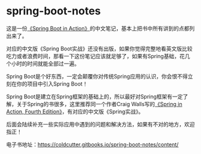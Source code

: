 # spring-boot-notes

这是一份[《Spring Boot in Action》](https://manning.com/books/spring-boot-in-action)的中文笔记，基本上把书中所有讲到的点都列出来了。

对应的中文版《Spring Boot实战》还没有出版，如果你觉得完整地看英文版比较吃力或者浪费时间，那看一下这份笔记应该就足够了，如果有Spring基础，花几个小时的时间就能全部过一遍。

Spring Boot是个好东西，一定会颠覆你对传统Spring应用的认识，你会恨不得立刻在你的项目中引入Spring Boot！

Spring Boot是建立在Spring框架的基础上的，所以最好对Spring框架有一定了解，关于Spring的书很多，这里推荐同一个作者Craig Walls写的[《Spring in Action, Fourth Edition》](https://manning.com/books/spring-in-action-fourth-edition)，有对应的中文版《Spring实战》。

后面会陆续补充一些实际应用中遇到的问题和解决方法，如果有不对的地方，欢迎指正！

电子书地址：https://coldcutter.gitbooks.io/spring-boot-notes/content/